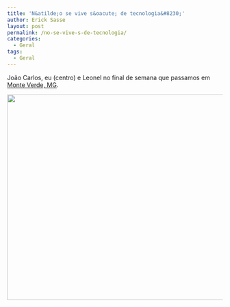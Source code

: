```yaml
---
title: 'N&atilde;o se vive s&oacute; de tecnologia&#8230;'
author: Erick Sasse
layout: post
permalink: /no-se-vive-s-de-tecnologia/
categories:
  - Geral
tags:
  - Geral
---
```

Jo&atilde;o Carlos, eu (centro) e Leonel no final de semana que passamos em [Monte Verde, MG][1].

<img src="http://www.cadena.com.br/erick/imagens/Erdinger.jpg" width="640" height="480" alt="" border="0" />

 [1]: http://www.monteverde.com.br